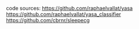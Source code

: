 code sources:
https://github.com/raphaelvallat/yasa
https://github.com/raphaelvallat/yasa_classifier
https://github.com/cbrnr/sleepecg
